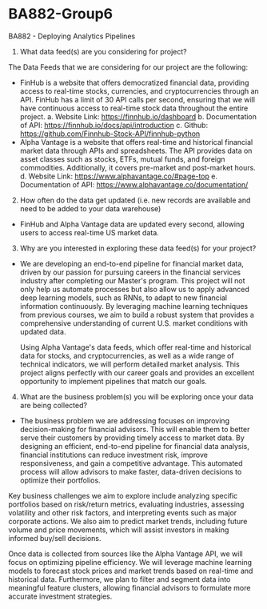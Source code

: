 # BA882-Group6

BA882 - Deploying Analytics Pipelines 

1. What data feed(s) are you considering for project?

The Data Feeds that we are considering for our project are the following: 
- FinHub is a website that offers democratized financial data, providing access to real-time stocks, currencies, and cryptocurrencies through an API. FinHub has a limit of 30 API calls per second, ensuring that we will have continuous access to real-time stock data throughout the entire project.
a.	Website Link: https://finnhub.io/dashboard
b.	Documentation of API: https://finnhub.io/docs/api/introduction 
c.	Github: https://github.com/Finnhub-Stock-API/finnhub-python
- Alpha Vantage is a website that offers real-time and historical financial market data through APIs and spreadsheets. The API provides data on asset classes such as stocks, ETFs, mutual funds, and foreign commodities. Additionally, it covers pre-market and post-market hours.
d.	Website Link: https://www.alphavantage.co/#page-top
e.	Documentation of API: https://www.alphavantage.co/documentation/

2. How often do the data get updated (i.e. new records are available and need to be added to your data warehouse)

- FinHub and Alpha Vantage data are updated every second, allowing users to access real-time US market data.

3. Why are you interested in exploring these data feed(s) for your project?

- We are developing an end-to-end pipeline for financial market data, driven by our passion for pursuing careers in the financial services industry after completing our Master's program. This project will not only help us automate processes but also allow us to apply advanced deep learning models, such as RNNs, to adapt to new financial information continuously. By leveraging machine learning techniques from previous courses, we aim to build a robust system that provides a comprehensive understanding of current U.S. market conditions with updated data. 

  Using Alpha Vantage's data feeds, which offer real-time and historical data for stocks, and cryptocurrencies, as well as a wide range of technical indicators, we will perform detailed market analysis. This project aligns perfectly with our career goals and provides an excellent opportunity to implement pipelines that match our goals.

4. What are the business problem(s) you will be exploring once your data are being collected?

- The business problem we are addressing focuses on improving decision-making for financial advisors. This will enable them to better serve their customers by providing timely access to market data. By designing an efficient, end-to-end pipeline for financial data analysis, financial institutions can reduce investment risk, improve responsiveness, and gain a competitive advantage. This automated process will allow advisors to make faster, data-driven decisions to optimize their portfolios.

Key business challenges we aim to explore include analyzing specific portfolios based on risk/return metrics, evaluating industries, assessing volatility and other risk factors, and interpreting events such as major corporate actions. We also aim to predict market trends, including future volume and price movements, which will assist investors in making informed buy/sell decisions.

Once data is collected from sources like the Alpha Vantage API, we will focus on optimizing pipeline efficiency. We will leverage machine learning models to forecast stock prices and market trends based on real-time and historical data. Furthermore, we plan to filter and segment data into meaningful feature clusters, allowing financial advisors to formulate more accurate investment strategies.


